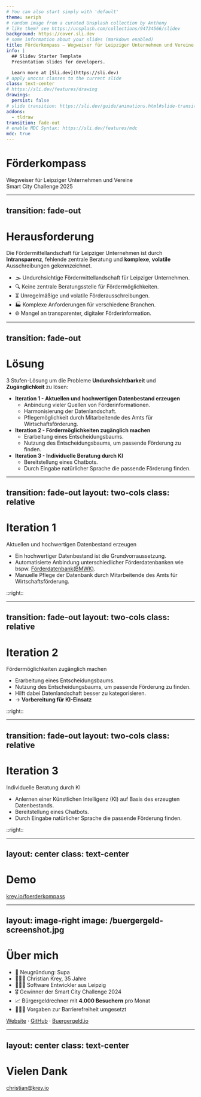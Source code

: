 ```yaml
---
# You can also start simply with 'default'
theme: seriph
# random image from a curated Unsplash collection by Anthony
# like them? see https://unsplash.com/collections/94734566/slidev
background: https://cover.sli.dev
# some information about your slides (markdown enabled)
title: Förderkompass – Wegweiser für Leipziger Unternehmen und Vereine
info: |
  ## Slidev Starter Template
  Presentation slides for developers.

  Learn more at [Sli.dev](https://sli.dev)
# apply unocss classes to the current slide
class: text-center
# https://sli.dev/features/drawing
drawings:
  persist: false
# slide transition: https://sli.dev/guide/animations.html#slide-transitions
addons:
  - tldraw
transition: fade-out
# enable MDC Syntax: https://sli.dev/features/mdc
mdc: true
---
```


# Förderkompass

Wegweiser für Leipziger Unternehmen und Vereine
<br>
Smart City Challenge 2025

<!-- <div @click="$slidev.nav.next" class="mt-12 py-1">
  Press Space for next page <carbon:arrow-right />
</div> -->

<div class="abs-br m-6 text-xl">
  <a href="https://github.com/zeekrey/foerderkompass" target="_blank" class="slidev-icon-btn">
    <carbon:logo-github />
  </a>
</div>

<!--
The last comment block of each slide will be treated as slide notes. It will be visible and editable in Presenter Mode along with the slide. [Read more in the docs](https://sli.dev/guide/syntax.html#notes)
-->

---
transition: fade-out
---

# Herausforderung

Die Fördermittellandschaft für Leipziger Unternehmen ist durch **Intransparenz**, fehlende zentrale Beratung und **komplexe**, **volatile** Ausschreibungen gekennzeichnet.

- 🌫️ Undurchsichtige Fördermittellandschaft für Leipziger Unternehmen.
- 🔍 Keine zentrale Beratungsstelle für Fördermöglichkeiten.
- ⏳ Unregelmäßige und volatile Förderausschreibungen.
- 🏭 Komplexe Anforderungen für verschiedene Branchen.
- 🌐 Mangel an transparenter, digitaler Förderinformation.

<!--
Here is another comment.
-->

---
transition: fade-out
---

# Lösung

3 Stufen-Lösung um die Probleme **Undurchsichtbarkeit** und **Zugänglichkeit** zu lösen:

<v-clicks>

- **Iteration 1 - Aktuellen und hochwertigen Datenbestand erzeugen**
  - Anbindung vieler Quellen von Förderinformationen.
  - Harmonisierung der Datenlandschaft.
  - Pflegemöglichkeit durch Mitarbeitende des Amts für Wirtschaftsförderung.
- **Iteration 2 - Fördermöglichkeiten zugänglich machen**
  - Erarbeitung eines Entscheidungsbaums.
  - Nutzung des Entscheidungsbaums, um passende Förderung zu finden.
- **Iteration 3 - Individuelle Beratung durch KI**
  - Bereitstellung eines Chatbots.
  - Durch Eingabe natürlicher Sprache die passende Förderung finden.

</v-clicks>

---
transition: fade-out
layout: two-cols
class: relative
---

# Iteration 1

Aktuellen und hochwertigen Datenbestand erzeugen

- Ein hochwertiger Datenbestand ist die Grundvorraussetzung.
- Automatisierte Anbindung unterschiedlicher Förderdatenbanken wie bspw. [Förderdatenbank(BMWK)](https://www.foerderdatenbank.de/).
- Manuelle Pflege der Datenbank durch Mitarbeitende des Amts für Wirtschaftsförderung.

::right::

<tldraw class="inset-0" doc="tldraw/doc-sy_-d0Yjga3U1r1aOTNla.json"></tldraw>

---
transition: fade-out
layout: two-cols
class: relative
---

# Iteration 2

Fördermöglichkeiten zugänglich machen

- Erarbeitung eines Entscheidungsbaums.
- Nutzung des Entscheidungsbaums, um passende Förderung zu finden.
- Hilft dabei Datenlandschaft besser zu kategorisieren.
- → **Vorbereitung für KI-Einsatz**

::right::

<tldraw class="inset-0" doc="tldraw/doc-VqS_bjfYKBQ8gkoT36mMZ.json"></tldraw>

---
transition: fade-out
layout: two-cols
class: relative
---

# Iteration 3

Individuelle Beratung durch KI

- Anlernen einer Künstlichen Intelligenz (KI) auf Basis des erzeugten Datenbestands.
- Bereitstellung eines Chatbots.
- Durch Eingabe natürlicher Sprache die passende Förderung finden.

::right::

<tldraw class="inset-0" doc="tldraw/doc-k7pK4KJYBoozUcTFGIYwm.json"></tldraw>

---
layout: center
class: text-center
---

# Demo


[krey.io/foerderkompass](https://krey.io/foerderkompass)

---
layout: image-right
image: /buergergeld-screenshot.jpg
---

# Über mich

- 💼 Neugründung: Supa
- 👨🏻‍🍳 Christian Krey, 35 Jahre
- 👨🏼‍💻 Software Entwickler aus Leipzig
- 🎖️ Gewinner der Smart City Challenge 2024
- 📈 Bürgergeldrechner mit **4.000 Besuchern** pro Monat
- 🧏🏻‍♀️ Vorgaben zur Barrierefreiheit umgesetzt

<div class="abs-b pl-16">

  [Website](https://super.works) · [GitHub](https://github.com/zeekrey) · [Buergergeld.io](https://www.buergergeld.io/)

</div>



---
layout: center
class: text-center
---

# Vielen Dank

[christian@krey.io](mailto:christian@krey.io)
